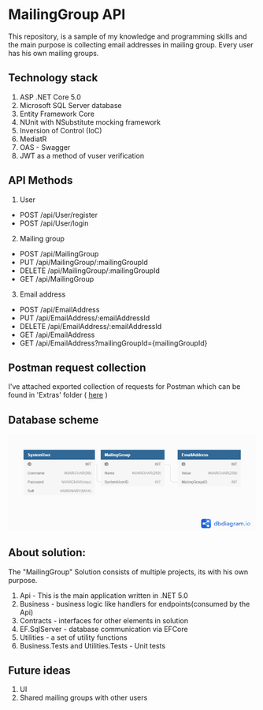 # MailingGroup API
This repository, is a sample of my knowledge and programming skills and the main purpose is collecting email addresses in mailing group. Every user has his own mailing groups.

## Technology stack
1. ASP .NET Core 5.0
2. Microsoft SQL Server database
3. Entity Framework Core
4. NUnit with NSubstitute mocking framework
5. Inversion of Control (IoC)
6. MediatR
7. OAS - Swagger
8. JWT as a method of vuser verification

## API Methods
1. User
- POST      /api/User/register
- POST      /api/User/login

2. Mailing group
- POST      /api/MailingGroup
- PUT       /api/MailingGroup/:mailingGroupId
- DELETE    /api/MailingGroup/:mailingGroupId
- GET       /api/MailingGroup

3. Email address
- POST      /api/EmailAddress
- PUT       /api/EmailAddress/:emailAddressId
- DELETE    /api/EmailAddress/:emailAddressId
- GET       /api/EmailAddress
- GET       /api/EmailAddress?mailingGroupId={mailingGroupId}

## Postman request collection
I've attached exported collection of requests for Postman which can be found in 'Extras' folder ( [here](https://github.com/mhalas/MailingGroup/blob/master/Extras/Mailing%20Group%20Api.postman_collection.json) )

## Database scheme
![Database scheme](https://github.com/mhalas/MailingGroup/blob/master/Extras/MailingGroupDatabaseScheme.png?raw=true)

## About solution:
The "MailingGroup" Solution consists of multiple projects, its with his own purpose.
1. Api - This is the main application written in .NET 5.0
2. Business - business logic like handlers for endpoints(consumed by the Api)
3. Contracts - interfaces for other elements in solution
4. EF.SqlServer - database communication via EFCore
5. Utilities - a set of utility functions
6. Business.Tests and Utilities.Tests - Unit tests

## Future ideas
1. UI
2. Shared mailing groups with other users
